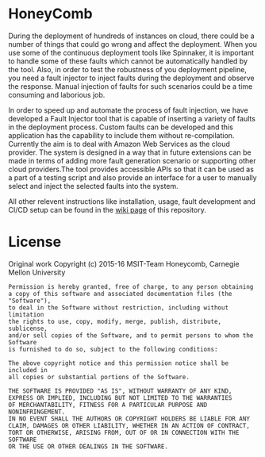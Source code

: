 # HoneyComb

During the deployment of hundreds of instances on cloud, there could be a number of things that could go wrong and affect the deployment. When you use some of the continuous deployment tools like Spinnaker, it is important to handle some of these faults which cannot be automatically handled by the tool. Also, in order to test the robustness of you deployment pipeline, you need a fault injector to inject faults during the deployment and observe the response. Manual injection of faults for such scenarios could be a time consuming and laborious job.

In order to speed up and automate the process of fault injection, we have developed a Fault Injector tool that is capable of inserting a variety of faults in the deployment process. Custom faults can be developed and this application has the capability to include them without re-compilation. Currently the aim is to deal with Amazon Web Services as the cloud provider. The system is designed in a way that in future extensions can be made in terms of adding more fault generation scenario or supporting other cloud providers.The tool provides accessible APIs so that it can be used as a part of a testing script and also provide an interface for a user to manually select and inject the selected faults into the system.

All other relevent instructions like installation, usage, fault development and CI/CD setup can be found in the [wiki page](https://github.com/s-ashwinkumar/HoneyComb/wiki) of this repository.



# License

Original work Copyright (c) 2015-16 MSIT-Team Honeycomb, Carnegie Mellon University

    Permission is hereby granted, free of charge, to any person obtaining
    a copy of this software and associated documentation files (the "Software"),
    to deal in the Software without restriction, including without limitation
    the rights to use, copy, modify, merge, publish, distribute, sublicense,
    and/or sell copies of the Software, and to permit persons to whom the Software
    is furnished to do so, subject to the following conditions:

    The above copyright notice and this permission notice shall be included in
    all copies or substantial portions of the Software.

    THE SOFTWARE IS PROVIDED "AS IS", WITHOUT WARRANTY OF ANY KIND,
    EXPRESS OR IMPLIED, INCLUDING BUT NOT LIMITED TO THE WARRANTIES
    OF MERCHANTABILITY, FITNESS FOR A PARTICULAR PURPOSE AND NONINFRINGEMENT.
    IN NO EVENT SHALL THE AUTHORS OR COPYRIGHT HOLDERS BE LIABLE FOR ANY
    CLAIM, DAMAGES OR OTHER LIABILITY, WHETHER IN AN ACTION OF CONTRACT,
    TORT OR OTHERWISE, ARISING FROM, OUT OF OR IN CONNECTION WITH THE SOFTWARE
    OR THE USE OR OTHER DEALINGS IN THE SOFTWARE.
